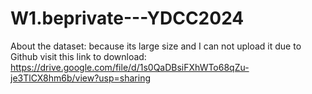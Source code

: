 # W1.beprivate---YDCC2024

About the dataset: because its large size and I can not upload it due to Github visit this link to download: https://drive.google.com/file/d/1s0QaDBsiFXhWTo68qZu-je3TlCX8hm6b/view?usp=sharing
